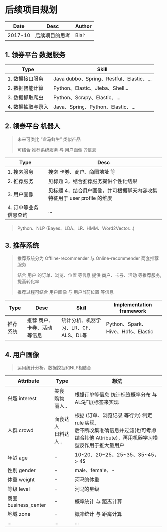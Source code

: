 # 后续项目规划

Date | Desc | Author
------- | ------- | -------
2017-10 | 后续项目的思考 | Blair

## 1. 领券平台 数据服务

Type | Skill
------- | -------
1. 数据接口服务 | Java dubbo、Spring、Restful、Elastic、...
2. 数据智能计算 | Python、Elastic、Jieba、Shell...
3. 数据抓取爬虫 | Python、Scrapy、Elastic、...
4. 数据抽取与录入 | Java、Spring、Python、Elastic、...

## 2. 领券平台 机器人

> 未来可类比 “盒马鲜生” 类似产品
> 
> 可结合 推荐系统服务 与 用户画像 的信息

Type | Desc
------- | -------
1. 搜索服务 | 搜索 卡券、商户、商圈地址 等
2. 推荐服务 | 见标题 3，结合推荐服务提供个性化结果
3. 用户画像 | 见标题 4，结合用户画像，并可根据聊天内容收集特征用于 user profile 的维度
4. 订单等业务信息查询 | ...

>  Python、NLP (Bayes、LDA、LR、HMM、Word2Vector...)

## 3. 推荐系统

> 推荐系统分为 Offline-recommender 与 Online-recommender 两套推荐服务         
>
> 结合 用户 的订单、浏览、位置 等信息 提供 商户、卡券、活动 等推荐服务, 提高转化率
> 
> 推荐过程可结合 用户画像 与 用户当前位置 等信息    
>    

Type | Desc | Skill | Implementation framework
------- | ------- | ------- | -------
推荐系统 | 推荐 商户、卡券、活动 等信息 | 统计分析、机器学习、LR、CF、ALS、DL等 | Python、Spark、Hive、Hdfs、Elastic

## 4. 用户画像

> 运用统计分析，数据挖掘和NLP相结合

Attribute | Type | 想法
------- | ------- | -------
兴趣 interest | 美食 <br> 购物 <br> 丽人.. | 根据订单等信息 统计标签概率分布 与 ALS扩展标签来实现
人群 crowd | 面食达人 <br> 日料达人.. | 根据 (订单、浏览记录 等行为) 制定 rule 实现, <br> 后不断收集准确信息并过滤(也可考虑结合其他 Attribute)，再用机器学习模型反作用于推大量用户
年龄 age | - | 10~20、20~25、25~35、35~45， > 45
性别 gender | - | male、female、-
体重 weight | - | 河马的体重
等级 level | - | 河马的星级
商圈 business_center | - | 概率统计 与 距离计算
地域 zone | - | 概率统计 与 距离计算
... | ... | ...

